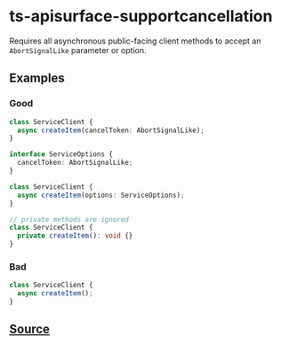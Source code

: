 # ts-apisurface-supportcancellation

Requires all asynchronous public-facing client methods to accept an `AbortSignalLike` parameter or option.

## Examples

### Good

```ts
class ServiceClient {
  async createItem(cancelToken: AbortSignalLike);
}
```

```ts
interface ServiceOptions {
  cancelToken: AbortSignalLike;
}

class ServiceClient {
  async createItem(options: ServiceOptions);
}
```

```ts
// private methods are ignored
class ServiceClient {
  private createItem(): void {}
}
```

### Bad

```ts
class ServiceClient {
  async createItem();
}
```

## [Source](https://azuresdkspecs.z5.web.core.windows.net/TypeScriptSpec.html#ts-apisurface-supportcancellation)
